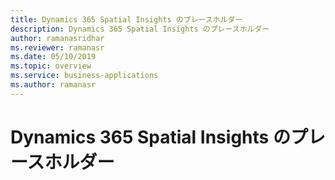 ```yaml
---
title: Dynamics 365 Spatial Insights のプレースホルダー
description: Dynamics 365 Spatial Insights のプレースホルダー
author: ramanasridhar
ms.reviewer: ramanasr
ms.date: 05/10/2019
ms.topic: overview
ms.service: business-applications
ms.author: ramanasr
---
```

# Dynamics 365 Spatial Insights のプレースホルダー
